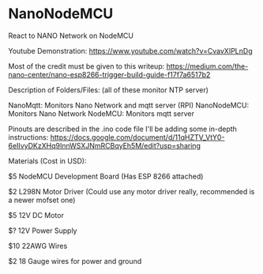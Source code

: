 # NanoNodeMCU
React to NANO Network on NodeMCU

Youtube Demonstration: https://www.youtube.com/watch?v=CvavXIPLnDg

Most of the credit must be given to this writeup: https://medium.com/the-nano-center/nano-esp8266-trigger-build-guide-f17f7a6517b2

Description of Folders/Files: (all of these monitor NTP server)

NanoMqtt: Monitors Nano Network and mqtt server (RPI)
NanoNodeMCU: Monitors Nano Network
NodeMCU: Monitors mqtt server

Pinouts are described in the .ino code file
I'll be adding some in-depth instructions: https://docs.google.com/document/d/11qHZTV_VtY0-6eIIvyDKzXHq9InnWSXJNmRCBqyEh5M/edit?usp=sharing


Materials (Cost in USD):

$5 NodeMCU Development Board (Has ESP 8266 attached)

$2 L298N Motor Driver (Could use any motor driver really, recommended is a newer mofset one)

$5 12V DC Motor

$? 12V Power Supply

$10 22AWG Wires

$2 18 Gauge wires for power and ground

